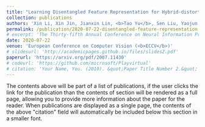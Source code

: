 ```yaml
---
title: "Learning Disentangled Feature Representation for Hybrid-distorted Image Restoration"
collection: publications
authors: 'Xin Li, Xin Jin, Jianxin Lin, <b>Tao Yu</b>, Sen Liu, Yaojun Wu, Wei Zhou, Zhibo Chen'
permalink: /publication/2020-07-22-disentangled-feature-representation
# excerpt: 'The Thirty-fifth Annual Conference on Neural Information Processing Systems (<b>NeurIPS</b>)'
date: 2020-07-22
venue: 'European Conference on Computer Vision (<b>ECCV</b>)'
# slidesurl: 'http://academicpages.github.io/files/slides2.pdf'
paperurl: 'https://arxiv.org/pdf/2007.11430'
# codeurl: 'https://github.com/microsoft/Playvirtual'
# citation: 'Your Name, You. (2010). &quot;Paper Title Number 2.&quot; <i>Journal 1</i>. 1(2).'
---
```


The contents above will be part of a list of publications, if the user clicks the link for the publication than the contents of section will be rendered as a full page, allowing you to provide more information about the paper for the reader. When publications are displayed as a single page, the contents of the above "citation" field will automatically be included below this section in a smaller font.